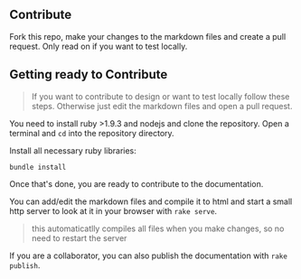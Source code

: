Contribute
----------

Fork this repo, make your changes to the markdown files and create a pull
request. Only read on if you want to test locally.

Getting ready to Contribute
---------------------------

> If you want to contribute to design or want to test locally follow these
> steps. Otherwise just edit the markdown files and open a pull request.

You need to install ruby >1.9.3 and nodejs and clone the repository. Open a
terminal and `cd` into the repository directory.

Install all necessary ruby libraries:

	bundle install

Once that's done, you are ready to contribute to the documentation.

You can add/edit the markdown files and compile it to html and start a small
http server to look at it in your browser with `rake serve`.

> this automaticatlly compiles all files when you make changes, so no need to
> restart the server

If you are a collaborator, you can also publish the documentation with `rake
publish`.
